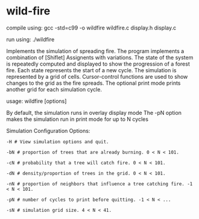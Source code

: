 # wild-fire 


compile using: gcc -std=c99 -o wildfire wildfire.c display.h display.c

run using: ./wildfire
  
  Implements the simulation of spreading fire. The program implements
  a combination of [Shiflet] Assignents with variations. The state of 
  the system is repeatedly computed and displayed to show the progression
  of a forest fire. Each state represents the start of a new cycle. The simulation
  is represented by a grid of cells. Cursor-control functions are used to show changes
  to the grid as the fire spreads. The optional print mode prints another grid for
  each simulation cycle.

usage: wildfire [options]

By default, the simulation runs in overlay display mode 
The -pN option makes the simulation run in print mode for up to N cycles

Simulation Configuration Options:   

    -H # View simulation options and quit.

    -bN # proportion of trees that are already burning. 0 < N < 101.

    -cN # probability that a tree will catch fire. 0 < N < 101.

    -dN # density/proportion of trees in the grid. 0 < N < 101.

    -nN # proportion of neighbors that influence a tree catching fire. -1 < N < 101.

    -pN # number of cycles to print before quitting. -1 < N < ...

    -sN # simulation grid size. 4 < N < 41.
